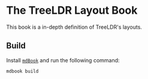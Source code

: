 # The TreeLDR Layout Book

This book is a in-depth definition of TreeLDR's layouts.

## Build

Install [`mdBook`](https://github.com/rust-lang/mdBook#mdbook) and run the
following command:
```
mdbook build
```